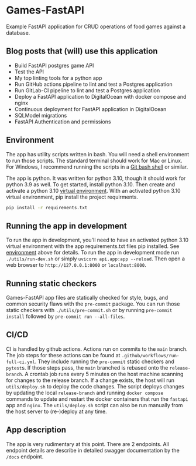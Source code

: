 # Games-FastAPI

Example FastAPI application for CRUD operations of food games against a database.

## Blog posts that (will) use this application

- Build FastAPI postgres game API
- Test the API
- My top linting tools for a python app
- Run GitHub actions pipeline to lint and test a Postgres application
- Run GitLab-CI pipeline to lint and test a Postgres application
- Deploy a FastAPI application to DigitalOcean with docker compose and nginx
- Continuous deployment for FastAPI application in DigitalOcean
- SQLModel migrations
- FastAPI Authentication and permissions

## Environment

The app has utility scripts written in bash. You will need a shell environment to run those scripts. The standard terminal should work for Mac or Linux. For Windows, I recommend running the scripts in a [Git bash shell](https://www.atlassian.com/git/tutorials/git-bash) or similar.

The app is python. It was written for python 3.10, though it should work for python 3.9 as well. To get started, install python 3.10. Then create and activate a python 3.10 [virtual environment](https://docs.python.org/3/library/venv.html). With an activated python 3.10 virtual environment, pip install the project requirments.

```bash
pip install -r requirements.txt
```

## Running the app in development

To run the app in development, you'll need to have an activated python 3.10 virtual environment with the app requirements.txt files pip installed. See [environment](#environment) above for details. To run the app in development mode run `./utils/run-dev.sh` or simply `uvicorn api.app:app --reload`. Then open a web browser to `http://127.0.0.1:8000` or `localhost:8000`.

## Running static checkers

Games-FastAPI app files are statically checked for style, bugs, and common security flaws with the `pre-commit` package. You can run those static checkers with `./utils/pre-commit.sh` or by running `pre-commit install` followed by `pre-commit run --all-files`.

## CI/CD

CI is handled by github actions. Actions run on commits to the `main` branch. The job steps for these actions can be found at `.github/workflows/run-full-ci.yml`. They include running the `pre-commit` static checkers and `pytest`s. If those steps pass, the `main` branched is rebased onto the `release-branch`. A crontab job runs every 5 minutes on the host machine scanning for changes to the release branch. If a change exists, the host will run `utils/deploy.sh` to deploy the code changes. The script deploys changes by updating the local `release-branch` and running `docker compose` commands to update and restart the docker containers that run the `fastapi` app and `nginx`. The `utils/deploy.sh` script can also be run manually from the host server to (re-)deploy at any time.

## App description

The app is very rudimentary at this point. There are 2 endpoints. All endpoint details are describe in detailed swagger documentation by the `/docs` endpoint.
